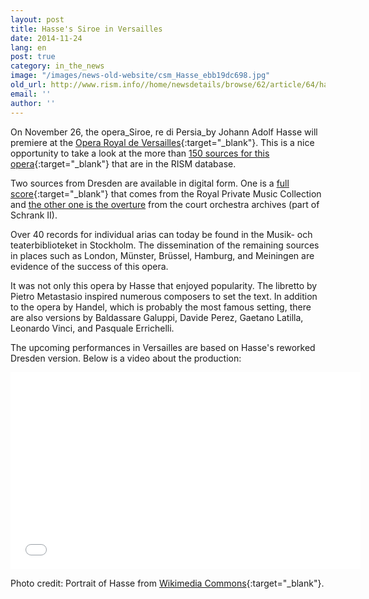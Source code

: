 ```yaml
---
layout: post
title: Hasse's Siroe in Versailles
date: 2014-11-24
lang: en
post: true
category: in_the_news
image: "/images/news-old-website/csm_Hasse_ebb19dc698.jpg"
old_url: http://www.rism.info//home/newsdetails/browse/62/article/64/hasses-siroe-in-versailles.html
email: ''
author: ''
---
```


On November 26, the opera_Siroe, re di Persia_by Johann Adolf Hasse will premiere at the [Opera Royal de Versailles](http://www.chateauversailles-spectacles.fr/fr/spectacles/2014/hasse-siroe){:target="_blank"}. This is a nice opportunity to take a look at the more than [150 sources for this opera](https://opac.rism.info/search?View=rism&q=Siroe+hasse){:target="_blank"} that are in the RISM database.

Two sources from Dresden are available in digital form. One is a [full score](https://opac.rism.info/search?id=270000654&db=251&View=rism){:target="_blank"} that comes from the Royal Private Music Collection and [the other one is the overture](https://opac.rism.info/search?id=270000694&db=251&View=rism "external-link-new-window") from the court orchestra archives (part of Schrank II).

Over 40 records for individual arias can today be found in the Musik- och teaterbiblioteket in Stockholm. The dissemination of the remaining sources in places such as London, Münster, Brüssel, Hamburg, and Meiningen are evidence of the success of this opera.

It was not only this opera by Hasse that enjoyed popularity. The libretto by Pietro Metastasio inspired numerous composers to set the text. In addition to the opera by Handel, which is probably the most famous setting, there are also versions by Baldassare Galuppi, Davide Perez, Gaetano Latilla, Leonardo Vinci, and Pasquale Errichelli.

The upcoming performances in Versailles are based on Hasse's reworked Dresden version. Below is a video about the production:

<iframe width="560" height="315" src="//www.youtube.com/embed/Su6tW2-0SpQ" frameborder="0" allowfullscreen></iframe>


Photo credit: Portrait of Hasse from [Wikimedia Commons](http://commons.wikimedia.org/wiki/File:Johann_Adolf_Hasse.jpg){:target="_blank"}.

